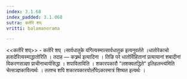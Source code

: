 ```yaml
---
index: 3.1.68
index_padded: 3.1.068
sutra: कर्तरि शप्‌
vritti: balamanorama

---
```

<<कर्तरि शप्>> - कर्तरि शप् ।सार्वधातुके य॑गित्यस्मात्सार्वधातुक इत्यनुवर्तते ।धातोरेकाचो हलादे॑रित्यस्माद्धातोरिति । तदाह —  कत्र्रर्थ इत्यादिना । तिङि परे धातोर्विहितानां प्रत्यायानां शबादीनां विकरणसञ्ज्ञा प्राचीनाचार्यसिद्धा । शपाविताविति । शकारपकारौ "लशक्वतद्धिते" इतिहलन्त्य॑मिति चेत्सञ्ज्ञकावित्यर्थः । ततश्च शपि शकारपकारयोर्लोपेऽकारमात्रं शिष्यत इत्यर्थः । 